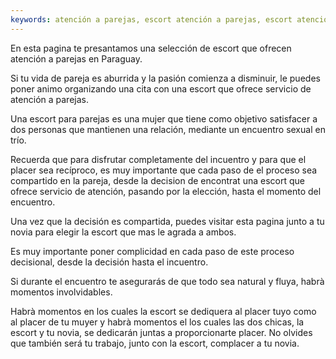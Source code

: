 ```yaml
---
keywords: atención a parejas, escort atención a parejas, escort atención a parejas paraguay
---
```

En esta pagina te presantamos una selección de escort que ofrecen atención a parejas en Paraguay.

Si tu vida de pareja es aburrida y la pasión comienza a disminuir, le puedes poner animo organizando una cita con una escort que ofrece servicio de atención a parejas.

Una escort para parejas es una mujer que tiene como objetivo satisfacer a dos personas que mantienen una relación, mediante un encuentro sexual en trío. 

Recuerda que para disfrutar completamente del incuentro y para que el placer sea recíproco, es muy importante que cada paso de el proceso sea compartido en la pareja, desde la decision de encontrat una escort que ofrece servicio de atención, pasando por la elección, hasta el momento del encuentro.

Una vez que la decisión es compartida, puedes visitar esta pagina junto a tu novia para elegir la escort que mas le agrada a ambos.

Es muy importante poner complicidad en cada paso de este proceso decisional, desde la decisión hasta el incuentro.

Si durante el encuentro te asegurarás de que todo sea natural y fluya, habrà momentos involvidables.

Habrà momentos en los cuales la escort se dediquera al placer tuyo como al placer de tu muyer y habrà momentos el los cuales las dos chicas, la escort y tu novia, se dedicarán juntas a proporcionarte placer. No olvides que también será tu trabajo, junto con la escort, complacer a tu novia.
